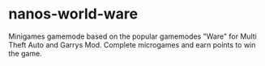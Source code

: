 # nanos-world-ware
Minigames gamemode based on the popular gamemodes "Ware" for Multi Theft Auto and Garrys Mod. Complete microgames and earn points to win the game.
